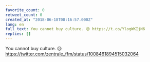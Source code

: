 ```yaml
---
favorite_count: 0
retweet_count: 0
created_at: "2018-06-18T08:16:57.000Z"
lang: en
full_text: You cannot buy culture. 😢 https://t.co/YlogWKIjN6
replies: []
---
```


You cannot buy culture. 😢
<https://twitter.com/zentrale_ffm/status/1008461894515032064>
